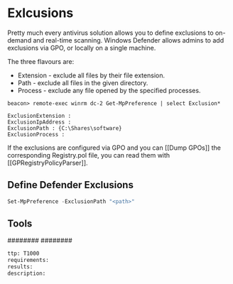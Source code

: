 # Exlcusions
Pretty much every antivirus solution allows you to define exclusions to on-demand and real-time scanning.  Windows Defender allows admins to add exclusions via GPO, or locally on a single machine.

The three flavours are:

-   Extension - exclude all files by their file extension.
-   Path - exclude all files in the given directory.
-   Process - exclude any file opened by the specified processes.

```beacon
beacon> remote-exec winrm dc-2 Get-MpPreference | select Exclusion*

ExclusionExtension : 
ExclusionIpAddress : 
ExclusionPath : {C:\Shares\software}
ExclusionProcess :
```

If the exclusions are configured via GPO and you can [[Dump GPOs]] the corresponding Registry.pol file, you can read them with [[GPRegistryPolicyParser]].

## Define Defender Exclusions
```powershell
Set-MpPreference -ExclusionPath "<path>"
```

## Tools
########
########


```meta
ttp: T1000
requirements:
results: 
description: 
```